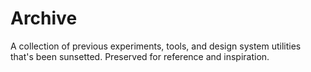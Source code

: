 # Archive

A collection of previous experiments, tools, and design system utilities that's been sunsetted.
Preserved for reference and inspiration.